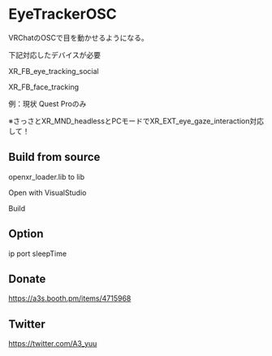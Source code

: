 # EyeTrackerOSC

VRChatのOSCで目を動かせるようになる。

下記対応したデバイスが必要

XR_FB_eye_tracking_social

XR_FB_face_tracking

例：現状 Quest Proのみ

※さっさとXR_MND_headlessとPCモードでXR_EXT_eye_gaze_interaction対応して！

## Build from source

openxr_loader.lib to lib

Open with VisualStudio

Build

## Option

ip port sleepTime

## Donate

https://a3s.booth.pm/items/4715968

## Twitter

https://twitter.com/A3_yuu